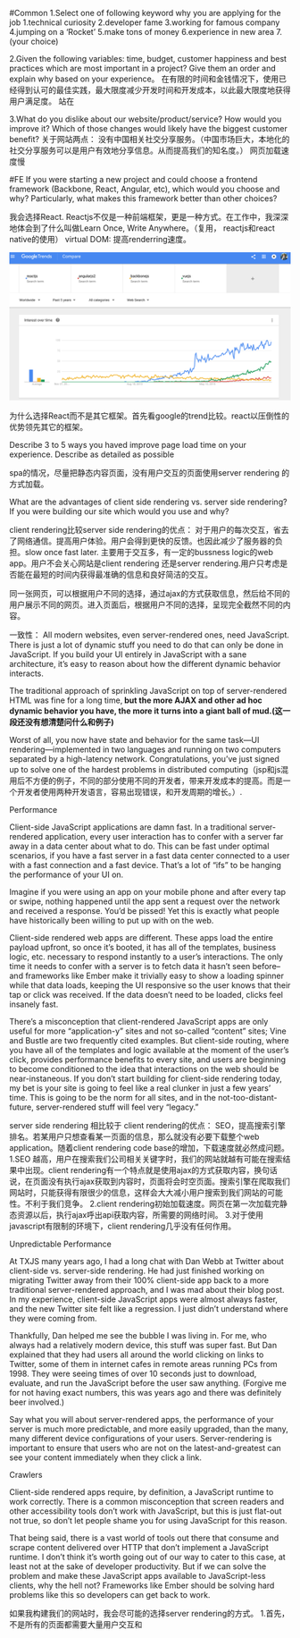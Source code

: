 
#Common
1.Select one of following keyword why you are applying for the job
  1.technical curiosity
  2.developer fame
  3.working for famous company
  4.jumping on a ‘Rocket’
  5.make tons of money
  6.experience in new area
  7.(your choice)

2.Given the following variables: time, budget, customer happiness and best practices which are most important in a project? Give them an order and explain why based on your experience。
在有限的时间和金钱情况下，使用已经得到认可的最佳实践，最大限度减少开发时间和开发成本，以此最大限度地获得用户满足度。
站在




3.What do you dislike about our website/product/service? How would you improve it? Which of those changes would likely have the biggest customer benefit?
关于网站两点： 
没有中国相关社交分享服务。（中国市场巨大，本地化的社交分享服务可以是用户有效地分享信息。从而提高我们的知名度。）
网页加载速度慢



#FE
If you were starting a new project and could choose a frontend framework (Backbone, React, Angular, etc), which would you choose and why? Particularly, what makes this framework better than other choices?

我会选择React. Reactjs不仅是一种前端框架，更是一种方式。在工作中，我深深地体会到了什么叫做Learn Once, Write Anywhere。（复用， reactjs和react native的使用）
virtual DOM: 提高renderring速度。


![alt tag](https://github.com/jcdby/Answer/blob/master/front-end-trend.png)

为什么选择React而不是其它框架。首先看google的trend比较。react以压倒性的优势领先其它的框架。

Describe 3 to 5 ways you haved improve page load time on your experience. Describe as detailed as possible

spa的情况，尽量把静态内容页面，没有用户交互的页面使用server rendering 的方式加载。


What are the advantages of client side rendering vs. server side rendering? If you were building our site which would you use and why?

client rendering比较server side rendering的优点： 对于用户的每次交互，省去了网络通信。提高用户体验。用户会得到更快的反馈。也因此减少了服务器的负担。slow once fast later. 主要用于交互多，有一定的bussness logic的web app。用户不会关心网站是client rendering 还是server rendering.用户只考虑是否能在最短的时间内获得最准确的信息和良好简洁的交互。

同一张网页，可以根据用户不同的选择，通过ajax的方式获取信息，然后给不同的用户展示不同的网页。进入页面后，根据用户不同的选择，呈现完全截然不同的内容。

一致性：
All modern websites, even server-rendered ones, need JavaScript. There is just a lot of dynamic stuff you need to do that can only be done in JavaScript. If you build your UI entirely in JavaScript with a sane architecture, it’s easy to reason about how the different dynamic behavior interacts.

The traditional approach of sprinkling JavaScript on top of server-rendered HTML was fine for a long time,<strong> but the more AJAX and other ad hoc dynamic behavior you have, the more it turns into a giant ball of mud.(这一段还没有想清楚问什么和例子)</strong>

Worst of all, you now have state and behavior for the same task—UI rendering—implemented in two languages and running on two computers separated by a high-latency network. Congratulations, you’ve just signed up to solve one of the hardest problems in distributed computing（jsp和js混用后不方便的例子，不同的部分使用不同的开发者，带来开发成本的提高。而是一个开发者使用两种开发语言，容易出现错误，和开发周期的增长。）.

Performance

Client-side JavaScript applications are damn fast. In a traditional server-rendered application, every user interaction has to confer with a server far away in a data center about what to do. This can be fast under optimal scenarios, if you have a fast server in a fast data center connected to a user with a fast connection and a fast device. That’s a lot of “ifs” to be hanging the performance of your UI on.

Imagine if you were using an app on your mobile phone and after every tap or swipe, nothing happened until the app sent a request over the network and received a response. You’d be pissed! Yet this is exactly what people have historically been willing to put up with on the web.

Client-side rendered web apps are different. These apps load the entire payload upfront, so once it’s booted, it has all of the templates, business logic, etc. necessary to respond instantly to a user’s interactions. The only time it needs to confer with a server is to fetch data it hasn’t seen before–and frameworks like Ember make it trivially easy to show a loading spinner while that data loads, keeping the UI responsive so the user knows that their tap or click was received. If the data doesn’t need to be loaded, clicks feel insanely fast.

There’s a misconception that client-rendered JavaScript apps are only useful for more “application-y” sites and not so-called “content” sites; Vine and Bustle are two frequently cited examples. But client-side routing, where you have all of the templates and logic available at the moment of the user’s click, provides performance benefits to every site, and users are beginning to become conditioned to the idea that interactions on the web should be near-instaneous. If you don’t start building for client-side rendering today, my bet is your site is going to feel like a real clunker in just a few years’ time. This is going to be the norm for all sites, and in the not-too-distant-future, server-rendered stuff will feel very “legacy.”




server side rendering 相比较于 client rendering的优点： SEO，提高搜索引擎排名。若某用户只想查看某一页面的信息，那么就没有必要下载整个web application。随着client rendering code base的增加，下载速度就必然成问题。
1.SEO 越高，用户在搜索我们公司相关关键字时，我们的网站就越有可能在搜索结果中出现。client rendering有一个特点就是使用ajax的方式获取内容，换句话说，在页面没有执行ajax获取到内容时，页面将会时空页面。搜索引擎在爬取我们网站时，只能获得有限很少的信息，这样会大大减小用户搜索到我们网站的可能性。不利于我们竞争。
2.client rendering初始加载速度。网页在第一次加载完静态资源以后，执行ajax呼出api获取内容，所需要的网络时间。
3.对于使用javascript有限制的环境下，client rendering几乎没有任何作用。

Unpredictable Performance

At TXJS many years ago, I had a long chat with Dan Webb at Twitter about client-side vs. server-side rendering. He had just finished working on migrating Twitter away from their 100% client-side app back to a more traditional server-rendered approach, and I was mad about their blog post. In my experience, client-side JavaScript apps were almost always faster, and the new Twitter site felt like a regression. I just didn’t understand where they were coming from.

Thankfully, Dan helped me see the bubble I was living in. For me, who always had a relatively modern device, this stuff was super fast. But Dan explained that they had users all around the world clicking on links to Twitter, some of them in internet cafes in remote areas running PCs from 1998. They were seeing times of over 10 seconds just to download, evaluate, and run the JavaScript before the user saw anything. (Forgive me for not having exact numbers, this was years ago and there was definitely beer involved.)

Say what you will about server-rendered apps, the performance of your server is much more predictable, and more easily upgraded, than the many, many different device configurations of your users. Server-rendering is important to ensure that users who are not on the latest-and-greatest can see your content immediately when they click a link.

Crawlers

Client-side rendered apps require, by definition, a JavaScript runtime to work correctly. There is a common misconception that screen readers and other accessibility tools don’t work with JavaScript, but this is just flat-out not true, so don’t let people shame you for using JavaScript for this reason.

That being said, there is a vast world of tools out there that consume and scrape content delivered over HTTP that don’t implement a JavaScript runtime. I don’t think it’s worth going out of our way to cater to this case, at least not at the sake of developer productivity. But if we can solve the problem and make these JavaScript apps available to JavaScript-less clients, why the hell not? Frameworks like Ember should be solving hard problems like this so developers can get back to work.



如果我构建我们的网站时，我会尽可能的选择server rendering的方式。
1.首先，不是所有的页面都需要大量用户交互和
